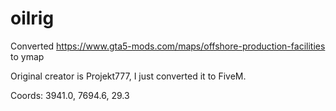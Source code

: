# oilrig

Converted https://www.gta5-mods.com/maps/offshore-production-facilities to ymap

Original creator is Projekt777, I just converted it to FiveM.

Coords: 3941.0, 7694.6, 29.3

